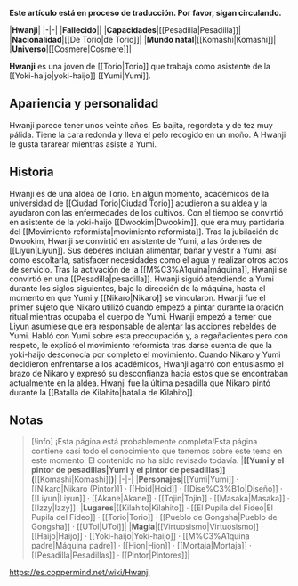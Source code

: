 **Este artículo está en proceso de traducción. Por favor, sigan circulando.**


|**Hwanji**|
|-|-|
|**Fallecido**||
|**Capacidades**|[[Pesadilla\|Pesadilla]]|
|**Nacionalidad**|[[De Torio\|de Torio]]|
|**Mundo natal**|[[Komashi\|Komashi]]|
|**Universo**|[[Cosmere\|Cosmere]]|

**Hwanji** es una joven de [[Torio\|Torio]] que trabaja como asistente de la [[Yoki-haijo\|yoki-haijo]] [[Yumi\|Yumi]].

## Apariencia y personalidad
Hwanji parece tener unos veinte años. Es bajita, regordeta y de tez muy pálida. Tiene la cara redonda y lleva el pelo recogido en un moño.
A Hwanji le gusta tararear mientras asiste a Yumi.

## Historia
Hwanji es de una aldea de Torio. En algún momento, académicos de la universidad de [[Ciudad Torio\|Ciudad Torio]] acudieron a su aldea y la ayudaron con las enfermedades de los cultivos. Con el tiempo se convirtió en asistente de la yoki-haijo [[Dwookim\|Dwookim]], que era muy partidaria del [[Movimiento reformista\|movimiento reformista]]. Tras la jubilación de Dwookim, Hwanji se convirtió en asistente de Yumi, a las órdenes de [[Liyun\|Liyun]]. Sus deberes incluían alimentar, bañar y vestir a Yumi, así como escoltarla, satisfacer necesidades como el agua y realizar otros actos de servicio. Tras la activación de la [[M%C3%A1quina\|máquina]], Hwanji se convirtió en una [[Pesadilla\|pesadilla]].
Hwanji siguió atendiendo a Yumi durante los siglos siguientes, bajo la dirección de la máquina, hasta el momento en que Yumi y [[Nikaro\|Nikaro]] se vincularon. Hwanji fue el primer sujeto que Nikaro utilizó cuando empezó a pintar durante la oración ritual mientras ocupaba el cuerpo de Yumi. Hwanji empezó a temer que Liyun asumiese que era responsable de alentar las acciones rebeldes de Yumi. Habló con Yumi sobre esta preocupación y, a regañadientes pero con respeto, le explicó el movimiento reformista tras darse cuenta de que la yoki-haijo desconocía por completo el movimiento. Cuando Nikaro y Yumi decidieron enfrentarse a los académicos, Hwanji agarró con entusiasmo el brazo de Nikaro y expresó su desconfianza hacia estos que se encontraban actualmente en la aldea. Hwanji fue la última pesadilla que Nikaro pintó durante la [[Batalla de Kilahito\|batalla de Kilahito]].

## Notas

> [!info] ¡Esta página está probablemente completa!Esta página contiene casi todo el conocimiento que tenemos sobre este tema en este momento.
El contenido no ha sido revisado todavía.
|**[[Yumi y el pintor de pesadillas\|Yumi y el pintor de pesadillas]] (**[[Komashi\|Komashi]]**)**|
|-|-|
|**Personajes**|[[Yumi\|Yumi]] · [[Nikaro\|Nikaro (Pintor)]] · [[Hoid\|Hoid]] · [[Dise%C3%B1o\|Diseño]] · [[Liyun\|Liyun]] · [[Akane\|Akane]] · [[Tojin\|Tojin]] · [[Masaka\|Masaka]] · [[Izzy\|Izzy]]|
|**Lugares**|[[Kilahito\|Kilahito]] · [[El Pupila del Fideo\|El Pupila del Fideo]] · [[Torio\|Torio]] · [[Pueblo de Gongsha\|Pueblo de Gongsha]] · [[UTol\|UTol]]|
|**Magia**|[[Virtuosismo\|Virtuosismo]] · [[Haijo\|Haijo]] · [[Yoki-haijo\|Yoki-haijo]] · [[M%C3%A1quina padre\|Máquina padre]] · [[Hion\|Hion]] · [[Mortaja\|Mortaja]] · [[Pesadilla\|Pesadillas]] · [[Pintor\|Pintores]]|



https://es.coppermind.net/wiki/Hwanji